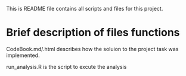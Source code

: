 
This is README file contains all scripts and files for this project.

# Brief description of files functions

CodeBook.md/.html describes how the soluion to the project task was implemented. 

run_analysis.R is the script to excute the analysis

